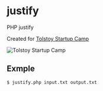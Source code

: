 justify
=======

PHP justify


Created for [Tolstoy Startup Camp](http://tech.yandex.ru/education/tolstoycamp/march2014/)

![Tolstoy Startup Camp](http://avatars.yandex.net/get-yaevents/698a79510b9828d1be71821399425734/640x640)

Exmple
------
```
$ justify.php input.txt output.txt
```
